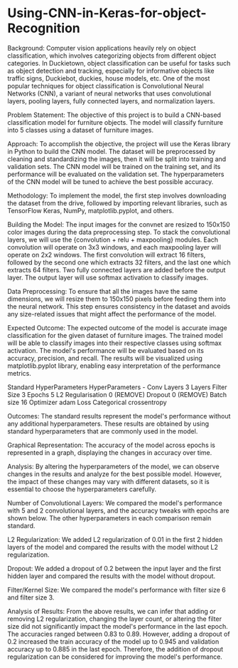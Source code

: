 # Using-CNN-in-Keras-for-object-Recognition
Background:
Computer vision applications heavily rely on object classification, which involves categorizing objects from different object categories. In Duckietown, object classification can be useful for tasks such as object detection and tracking, especially for informative objects like traffic signs, Duckiebot, duckies, house models, etc. One of the most popular techniques for object classification is Convolutional Neural Networks (CNN), a variant of neural networks that uses convolutional layers, pooling layers, fully connected layers, and normalization layers.

Problem Statement:
The objective of this project is to build a CNN-based classification model for furniture objects. The model will classify furniture into 5 classes using a dataset of furniture images.

Approach:
To accomplish the objective, the project will use the Keras library in Python to build the CNN model. The dataset will be preprocessed by cleaning and standardizing the images, then it will be split into training and validation sets. The CNN model will be trained on the training set, and its performance will be evaluated on the validation set. The hyperparameters of the CNN model will be tuned to achieve the best possible accuracy.


Methodology:
To implement the model, the first step involves downloading the dataset from the drive, followed by importing relevant libraries, such as TensorFlow Keras, NumPy, matplotlib.pyplot, and others.

Building the Model:
The input images for the convnet are resized to 150x150 color images during the data preprocessing step. To stack the convolutional layers, we will use the {convolution + relu + maxpooling} modules. Each convolution will operate on 3x3 windows, and each maxpooling layer will operate on 2x2 windows. The first convolution will extract 16 filters, followed by the second one which extracts 32 filters, and the last one which extracts 64 filters. Two fully connected layers are added before the output layer. The output layer will use softmax activation to classify images.

Data Preprocessing:
To ensure that all the images have the same dimensions, we will resize them to 150x150 pixels before feeding them into the neural network. This step ensures consistency in the dataset and avoids any size-related issues that might affect the performance of the model.

Expected Outcome:
The expected outcome of the model is accurate image classification for the given dataset of furniture images. The trained model will be able to classify images into their respective classes using softmax activation. The model's performance will be evaluated based on its accuracy, precision, and recall. The results will be visualized using matplotlib.pyplot library, enabling easy interpretation of the performance metrics.

Standard HyperParameters
HyperParameters	-
Conv Layers	3 Layers
Filter Size	3
Epochs	5
L2 Regularisation	0 (REMOVE)
Dropout	0 (REMOVE)
Batch	size 16
Optimizer	adam
Loss	Categorical crossentropy

Outcomes:
The standard results represent the model's performance without any additional hyperparameters. These results are obtained by using standard hyperparameters that are commonly used in the model.

Graphical Representation:
The accuracy of the model across epochs is represented in a graph, displaying the changes in accuracy over time.

Analysis:
By altering the hyperparameters of the model, we can observe changes in the results and analyze for the best possible model. However, the impact of these changes may vary with different datasets, so it is essential to choose the hyperparameters carefully.

Number of Convolutional Layers:
We compared the model's performance with 5 and 2 convolutional layers, and the accuracy tweaks with epochs are shown below. The other hyperparameters in each comparison remain standard.

L2 Regularization:
We added L2 regularization of 0.01 in the first 2 hidden layers of the model and compared the results with the model without L2 regularization.

Dropout:
We added a dropout of 0.2 between the input layer and the first hidden layer and compared the results with the model without dropout.

Filter/Kernel Size:
We compared the model's performance with filter size 6 and filter size 3.

Analysis of Results:
From the above results, we can infer that adding or removing L2 regularization, changing the layer count, or altering the filter size did not significantly impact the model's performance in the last epoch. The accuracies ranged between 0.83 to 0.89. However, adding a dropout of 0.2 increased the train accuracy of the model up to 0.945 and validation accuracy up to 0.885 in the last epoch. Therefore, the addition of dropout regularization can be considered for improving the model's performance.







